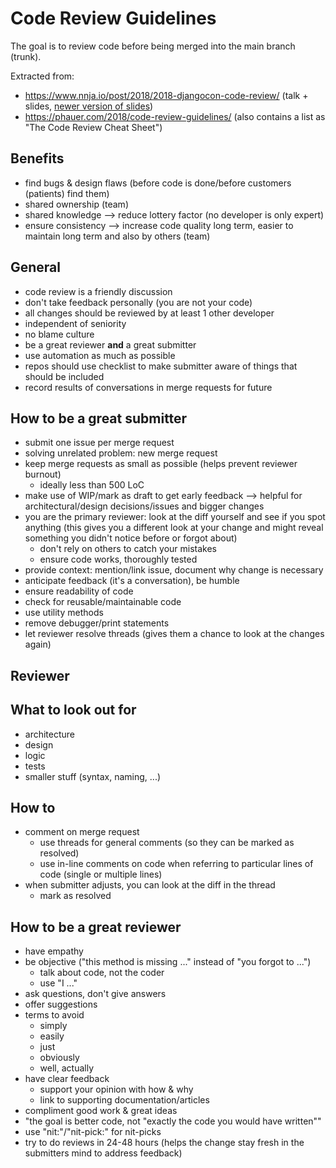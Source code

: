 # Code Review Guidelines

The goal is to review code before being merged into the main branch (trunk).

Extracted from:

* https://www.nnja.io/post/2018/2018-djangocon-code-review/ (talk + slides, [newer version of slides](https://www.nnja.io/post/2019/oscon-2019-code-review-skills-for-people/))
* https://phauer.com/2018/code-review-guidelines/ (also contains a list as "The Code Review Cheat Sheet")

## Benefits

* find bugs & design flaws (before code is done/before customers (patients) find them)
* shared ownership (team)
* shared knowledge --> reduce lottery factor (no developer is only expert)
* ensure consistency --> increase code quality long term, easier to maintain long term and also by others (team)

## General

* code review is a friendly discussion
* don't take feedback personally (you are not your code)
* all changes should be reviewed by at least 1 other developer
* independent of seniority
* no blame culture
* be a great reviewer **and** a great submitter
* use automation as much as possible
* repos should use checklist to make submitter aware of things that should be included
* record results of conversations in merge requests for future

## How to be a great submitter

* submit one issue per merge request
* solving unrelated problem: new merge request
* keep merge requests as small as possible (helps prevent reviewer burnout)
  * ideally less than 500 LoC
* make use of WIP/mark as draft to get early feedback --> helpful for architectural/design decisions/issues and bigger changes
* you are the primary reviewer: look at the diff yourself and see if you spot anything (this gives you a different look at your change and might reveal something you didn't notice before or forgot about)
  * don't rely on others to catch your mistakes
  * ensure code works, thoroughly tested
* provide context: mention/link issue, document why change is necessary
* anticipate feedback (it's a conversation), be humble
* ensure readability of code
* check for reusable/maintainable code
* use utility methods
* remove debugger/print statements
* let reviewer resolve threads (gives them a chance to look at the changes again)

## Reviewer

## What to look out for

* architecture
* design
* logic
* tests
* smaller stuff (syntax, naming, ...)

## How to

* comment on merge request
  * use threads for general comments (so they can be marked as resolved)
  * use in-line comments on code when referring to particular lines of code (single or multiple lines)
* when submitter adjusts, you can look at the diff in the thread
  * mark as resolved

## How to be a great reviewer

* have empathy
* be objective ("this method is missing ..." instead of "you forgot to ...")
  * talk about code, not the coder
  * use "I ..."
* ask questions, don't give answers
* offer suggestions
* terms to avoid
  * simply
  * easily
  * just
  * obviously
  * well, actually
* have clear feedback
  * support your opinion with how & why
  * link to supporting documentation/articles
* compliment good work & great ideas
* "the goal is better code, not "exactly the code you would have written""
* use "nit:"/"nit-pick:" for nit-picks
* try to do reviews in 24-48 hours (helps the change stay fresh in the submitters mind to address feedback)
